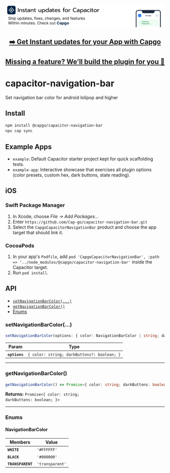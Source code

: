 <a href="https://capgo.app/"><img src='https://raw.githubusercontent.com/Cap-go/capgo/main/assets/capgo_banner.png' alt='Capgo - Instant updates for capacitor'/></a>

<div align="center">
  <h2><a href="https://capgo.app/?ref=plugin"> ➡️ Get Instant updates for your App with Capgo</a></h2>
  <h2><a href="https://capgo.app/consulting/?ref=plugin"> Missing a feature? We’ll build the plugin for you 💪</a></h2>
</div>

# capacitor-navigation-bar

Set navigation bar color for android lolipop and higher

## Install

```bash
npm install @capgo/capacitor-navigation-bar
npx cap sync
```

## Example Apps

- `example`: Default Capacitor starter project kept for quick scaffolding tests.
- `example-app`: Interactive showcase that exercises all plugin options (color presets, custom hex, dark buttons, state reading).

## iOS

### Swift Package Manager

1. In Xcode, choose *File → Add Packages…*
2. Enter `https://github.com/Cap-go/capacitor-navigation-bar.git`
3. Select the `CapgoCapacitorNavigationBar` product and choose the app target that should link it.

### CocoaPods

1. In your app's `Podfile`, add `pod 'CapgoCapacitorNavigationBar', :path => '../node_modules/@capgo/capacitor-navigation-bar'` inside the Capacitor target.
2. Run `pod install`.

## API

<docgen-index>

* [`setNavigationBarColor(...)`](#setnavigationbarcolor)
* [`getNavigationBarColor()`](#getnavigationbarcolor)
* [Enums](#enums)

</docgen-index>

<docgen-api>
<!--Update the source file JSDoc comments and rerun docgen to update the docs below-->

### setNavigationBarColor(...)

```typescript
setNavigationBarColor(options: { color: NavigationBarColor | string; darkButtons?: boolean; }) => Promise<void>
```

| Param         | Type                                                   |
| ------------- | ------------------------------------------------------ |
| **`options`** | <code>{ color: string; darkButtons?: boolean; }</code> |

--------------------


### getNavigationBarColor()

```typescript
getNavigationBarColor() => Promise<{ color: string; darkButtons: boolean; }>
```

**Returns:** <code>Promise&lt;{ color: string; darkButtons: boolean; }&gt;</code>

--------------------


### Enums


#### NavigationBarColor

| Members           | Value                      |
| ----------------- | -------------------------- |
| **`WHITE`**       | <code>'#FFFFFF'</code>     |
| **`BLACK`**       | <code>'#000000'</code>     |
| **`TRANSPARENT`** | <code>'transparent'</code> |

</docgen-api>
